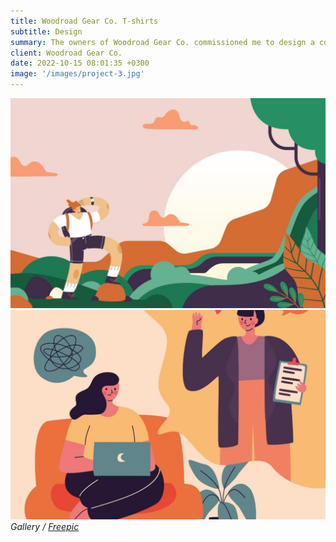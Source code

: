 ```yaml
---
title: Woodroad Gear Co. T-shirts
subtitle: Design
summary: The owners of Woodroad Gear Co. commissioned me to design a collection of t-shirts for 2023. I aligned with their existing style and extended it to include new fonts to give a fresh feeling for the new season.
client: Woodroad Gear Co.
date: 2022-10-15 08:01:35 +0300
image: '/images/project-3.jpg'
---
```


<div class="gallery-box">
  <div class="gallery">
    <img src="/images/example-1.jpg" loading="lazy" alt="Project">
    <img src="/images/example-2.jpg" loading="lazy" alt="Project">
  </div>
  <em>Gallery / <a href="https://www.freepik.com/" target="_blank">Freepic</a></em>
</div>